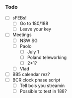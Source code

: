 ### Todo

- [ ] sFEBs!
  - [ ] Go to 180/188
  - [ ] Leave your key
- [ ] Meetings
  - [ ] NSW SG
  - [ ] Paolo
    - [ ] July 1
    - [ ] Poland teleworking
    - [ ] 2+1?
  - [ ] Vlad
- [ ] BB5 calendar rez?
- [ ] BCR clock phase script
  - [ ] Tell bois you streamin
  - [ ] Possible to test in 188?
